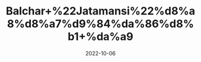 ---
title: 'Balchar+%22Jatamansi%22%d8%a8%d8%a7%d9%84%da%86%d8%b1+%da%a9'
date: '2022-10-06' 
metatag: '' 
inventory: '0' 
draft: false 
# meta description 
shortDescripton: 'It+reduces+dandruff.+Balchar+oil+has+antimicrobial+and+anti-inflammatory+properties+that+may+help+reduce+dandruff+symptoms+and+prevents+greying+%26+scalp+infections.'
description: 'Herb'
longdescription: ''
featured: True
# product Price
price: '40.0'
# Product Short Description
shortDescription: 'It+reduces+dandruff.+Balchar+oil+has+antimicrobial+and+anti-inflammatory+properties+that+may+help+reduce+dandruff+symptoms+and+prevents+greying+%26+scalp+infections.'
productID: '1219C5E6-9B2A-ED11-9968-005056B3A416'
type: 'products'
category: 'Herb' 
thumnailproduct: 'https://eraconnect.blob.core.windows.net/product-images/aminsaddiquidawakhana/1219C5E6-9B2A-ED11-9968-005056B3A416.webp' 
images:
  - image: 'https://eraconnect.blob.core.windows.net/product-images/aminsaddiquidawakhana/1219C5E6-9B2A-ED11-9968-005056B3A416.webp'  
Variants:
---